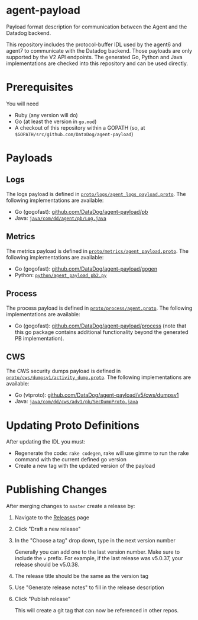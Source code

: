 # agent-payload

Payload format description for communication between the Agent and the Datadog backend.

This repository includes the protocol-buffer IDL used by the agent6 and agent7 to communicate with the Datadog backend.
Those payloads are only supported by the V2 API endpoints.
The generated Go, Python and Java implementations are checked into this repository and can be used directly.

# Prerequisites

You will need
 * Ruby (any version will do)
 * Go (at least the version in `go.mod`)
 * A checkout of this repository within a GOPATH (so, at `$GOPATH/src/github.com/DataDog/agent-payload`)

# Payloads

## Logs

The logs payload is defined in [`proto/logs/agent_logs_payload.proto`](./proto/logs/agent_logs_payload.proto).
The following implementations are available:
 * Go (gogofast): [github.com/DataDog/agent-payload/pb](https://pkg.go.dev/github.com/DataDog/agent-payload/pb)
 * Java: [`java/com/dd/agent/pb/Log.java`](./java/com/dd/agent/pb/Log.java)

## Metrics

The metrics payload is defined in [`proto/metrics/agent_payload.proto`](./proto/metrics/agent_payload.proto).
The following implementations are available:
 * Go (gogofast): [github.com/DataDog/agent-payload/gogen](https://pkg.go.dev/github.com/DataDog/agent-payload/gogen)
 * Python: [`python/agent_payload_pb2.py`](./python/agent_payload_pb2.py)

## Process

The process payload is defined in [`proto/process/agent.proto`](./proto/process/agent.proto).
The following implementations are available:
 * Go (gogofast): [github.com/DataDog/agent-payload/process](https://pkg.go.dev/github.com/DataDog/agent-payload/process) (note that this go package contains additional functionality beyond the generated PB implementation).

## CWS

The CWS security dumps payload is defined in [`proto/cws/dumpsv1/activity_dump.proto`](./proto/cws/dumpsv1/activity_dump.proto).
The following implementations are available:
 * Go (vtproto): [github.com/DataDog/agent-payload/v5/cws/dumpsv1](https://pkg.go.dev/github.com/DataDog/agent-payload/v5/cws/dumpsv1)
 * Java: [`java/com/dd/cws/adv1/pb/SecDumpProto.java`](./java/com/dd/cws/adv1/pb/SecDumpProto.java)

# Updating Proto Definitions

After updating the IDL you must:

- Regenerate the code: `rake codegen`, rake will use gimme to run the rake command with the current defined go version
- Create a new tag with the updated version of the payload

# Publishing Changes

After merging changes to `master` create a release by:

1. Navigate to the [Releases](https://github.com/DataDog/agent-payload/releases) page
2. Click "Draft a new release"
3. In the "Choose a tag" drop down, type in the next version number
   
   Generally you can add one to the last version number.  Make sure to include the `v` prefix. For example, if the last release was  v5.0.37, your release should be v5.0.38.
   
5. The release title should be the same as the version tag
6. Use "Generate release notes" to fill in the release description
7. Click "Publish release"
   
   This will create a git tag that can now be referenced in other repos. 
